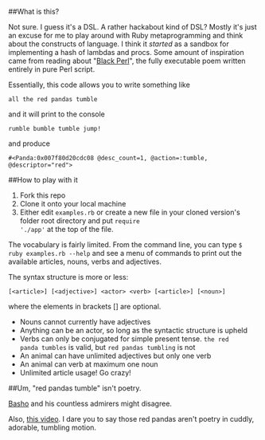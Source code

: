 ##What is this?

Not sure. I guess it's a DSL. A rather hackabout kind of DSL? Mostly it's just an excuse for me to play around with Ruby metaprogramming and think about the constructs of language. I think it *started* as a sandbox for implementing a hash of lambdas and procs. Some amount of inspiration came from reading about "[Black Perl](http://en.wikipedia.org/wiki/Black_Perl)", the fully executable poem written entirely in pure Perl script.

Essentially, this code allows you to write something like

<code>all the red pandas tumble</code>

and it will print to the console

<code>rumble bumble tumble jump!</code>

and produce

```
#<Panda:0x007f80d20cdc08 @desc_count=1, @action=:tumble, @descriptor="red">
```

##How to play with it
1. Fork this repo
2. Clone it onto your local machine
3. Either edit <code>examples.rb</code> or create a new file in your cloned version's folder root directory and put <code>require './app'</code> at the top of the file.

The vocabulary is fairly limited. From the command line, you can type <code>$ ruby examples.rb --help</code> and see a menu of commands to print out the available articles, nouns, verbs and adjectives.

The syntax structure is more or less:

```
[<article>] [<adjective>] <actor> <verb> [<article>] [<noun>]
```

where the elements in brackets [] are optional.

* Nouns cannot currently have adjectives
* Anything can be an actor, so long as the syntactic structure is upheld
* Verbs can only be conjugated for simple present tense. <code>the red panda tumbles</code> is valid, but <code>red pandas tumbling</code> is not
* An animal can have unlimited adjectives but only one verb
* An animal can verb at maximum one noun
* Unlimited article usage! Go crazy!

##Um, "red pandas tumble" isn't poetry.

[Basho](http://thegreenleaf.co.uk/hp/basho/00bashohaiku.htm) and his countless admirers might disagree.

Also, [this video](http://www.youtube.com/watch?v=oimTxlCi36E). I dare you to say those red pandas aren't poetry in cuddly, adorable, tumbling motion.
